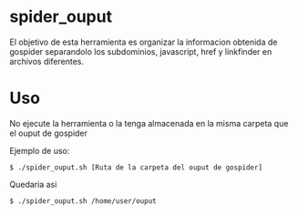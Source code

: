 # spider_ouput

El objetivo de esta herramienta es organizar la informacion obtenida de gospider separandolo los subdominios, javascript, href y linkfinder en archivos diferentes.

# Uso

No ejecute la herramienta o la tenga almacenada en la misma carpeta que el ouput de gospider 

Ejemplo de uso:

```
$ ./spider_ouput.sh [Ruta de la carpeta del ouput de gospider]

```
Quedaria asi

```
$ ./spider_ouput.sh /home/user/ouput 

```
